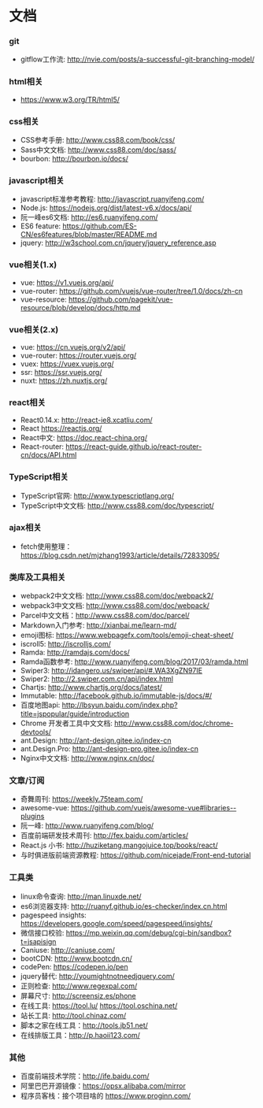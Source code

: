 # 文档

### git
* gitflow工作流: http://nvie.com/posts/a-successful-git-branching-model/

### html相关
* https://www.w3.org/TR/html5/

### css相关
* CSS参考手册: http://www.css88.com/book/css/
* Sass中文文档: http://www.css88.com/doc/sass/
* bourbon: http://bourbon.io/docs/

### javascript相关
* javascript标准参考教程: http://javascript.ruanyifeng.com/
* Node.js: https://nodejs.org/dist/latest-v6.x/docs/api/
* 阮一峰es6文档: http://es6.ruanyifeng.com/
* ES6 feature: https://github.com/ES-CN/es6features/blob/master/README.md
* jquery: http://w3school.com.cn/jquery/jquery_reference.asp


### vue相关(1.x)
* vue: https://v1.vuejs.org/api/
* vue-router: https://github.com/vuejs/vue-router/tree/1.0/docs/zh-cn
* vue-resource: https://github.com/pagekit/vue-resource/blob/develop/docs/http.md

### vue相关(2.x)
* vue: https://cn.vuejs.org/v2/api/
* vue-router: https://router.vuejs.org/
* vuex: https://vuex.vuejs.org/
* ssr: https://ssr.vuejs.org/
* nuxt: https://zh.nuxtjs.org/

### react相关
* React0.14.x: http://react-ie8.xcatliu.com/
* React https://reactjs.org/
* React中文: https://doc.react-china.org/
* React-router: https://react-guide.github.io/react-router-cn/docs/API.html

### TypeScript相关
* TypeScript官网: http://www.typescriptlang.org/
* TypeScript中文文档: http://www.css88.com/doc/typescript/

### ajax相关
* fetch使用整理：https://blog.csdn.net/mjzhang1993/article/details/72833095/

### 类库及工具相关
* webpack2中文文档: http://www.css88.com/doc/webpack2/
* webpack3中文文档: http://www.css88.com/doc/webpack/
* Parcel中文文档：http://www.css88.com/doc/parcel/
* Markdown入门参考: http://xianbai.me/learn-md/
* emoji图标: https://www.webpagefx.com/tools/emoji-cheat-sheet/
* iscroll5: http://iscrolljs.com/
* Ramda: http://ramdajs.com/docs/
* Ramda函数参考: http://www.ruanyifeng.com/blog/2017/03/ramda.html
* Swiper3: http://idangero.us/swiper/api/#.WA3XgZN97IE
* Swiper2: http://2.swiper.com.cn/api/index.html
* Chartjs: http://www.chartjs.org/docs/latest/
* Immutable: http://facebook.github.io/immutable-js/docs/#/
* 百度地图api: http://lbsyun.baidu.com/index.php?title=jspopular/guide/introduction
* Chrome 开发者工具中文文档: http://www.css88.com/doc/chrome-devtools/
* ant.Design: http://ant-design.gitee.io/index-cn
* ant.Design.Pro: http://ant-design-pro.gitee.io/index-cn
* Nginx中文文档: http://www.nginx.cn/doc/

### 文章/订阅
* 奇舞周刊: https://weekly.75team.com/
* awesome-vue: https://github.com/vuejs/awesome-vue#libraries--plugins
* 阮一峰: http://www.ruanyifeng.com/blog/
* 百度前端研发技术周刊: http://fex.baidu.com/articles/
* React.js 小书: http://huziketang.mangojuice.top/books/react/
* 与时俱进版前端资源教程: https://github.com/nicejade/Front-end-tutorial

### 工具类
* linux命令查询: http://man.linuxde.net/
* es6浏览器支持: http://ruanyf.github.io/es-checker/index.cn.html
* pagespeed insights: https://developers.google.com/speed/pagespeed/insights/
* 微信接口校验: https://mp.weixin.qq.com/debug/cgi-bin/sandbox?t=jsapisign
* Caniuse: http://caniuse.com/
* bootCDN: http://www.bootcdn.cn/
* codePen: https://codepen.io/pen
* jquery替代: http://youmightnotneedjquery.com/
* 正则检查: http://www.regexpal.com/
* 屏幕尺寸: http://screensiz.es/phone
* 在线工具: https://tool.lu/  https://tool.oschina.net/
* 站长工具: http://tool.chinaz.com/
* 脚本之家在线工具：http://tools.jb51.net/
* 在线排版工具：http://p.haoii123.com/

### 其他
* 百度前端技术学院：http://ife.baidu.com/
* 阿里巴巴开源镜像：https://opsx.alibaba.com/mirror
* 程序员客栈：接个项目啥的 https://www.proginn.com/
